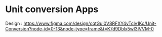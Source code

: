 # Unit conversion Apps 

Design : https://www.figma.com/design/cqtGul0V8RFXY4vTcIv1Kc/Unit-Conversion?node-id=0-13&node-type=frame&t=K7d9Dblx5wI3IVVM-0

